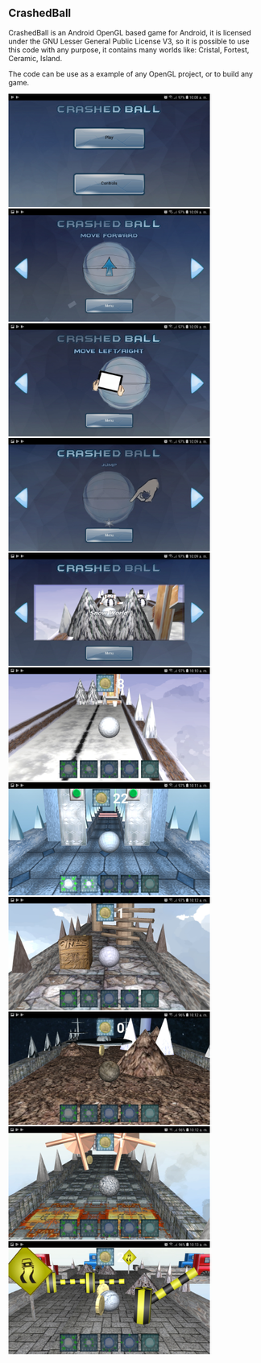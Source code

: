 ## CrashedBall

CrashedBall is an Android OpenGL based game for Android,
it is licensed under the GNU Lesser General Public License V3,
so it is possible to use this code with any purpose, it contains
many worlds like: Cristal, Fortest, Ceramic, Island.

The code can be use as a example of any OpenGL project, or to build any game.

<img src="https://github.com/LMachinery/CrashedBall/blob/master/Screenshot_20190116-100857_CrashedBall.jpg" width="400" height="225">     <img src="https://github.com/LMachinery/CrashedBall/blob/master/Screenshot_20190116-100900_CrashedBall.jpg" width="400" height="225">
<img src="https://github.com/LMachinery/CrashedBall/blob/master/Screenshot_20190116-100904_CrashedBall.jpg" width="400" height="225">
<img src="https://github.com/LMachinery/CrashedBall/blob/master/Screenshot_20190116-100909_CrashedBall.jpg" width="400" height="225">
<img src="https://github.com/LMachinery/CrashedBall/blob/master/Screenshot_20190116-100917_CrashedBall.jpg" width="400" height="225">
<img src="https://github.com/LMachinery/CrashedBall/blob/master/Screenshot_20190116-101002_CrashedBall.jpg" width="400" height="225">
<img src="https://github.com/LMachinery/CrashedBall/blob/master/Screenshot_20190116-101157_CrashedBall.jpg" width="400" height="225">
<img src="https://github.com/LMachinery/CrashedBall/blob/master/Screenshot_20190116-101211_CrashedBall.jpg" width="400" height="225">
<img src="https://github.com/LMachinery/CrashedBall/blob/master/Screenshot_20190116-101231_CrashedBall.jpg" width="400" height="225">
<img src="https://github.com/LMachinery/CrashedBall/blob/master/Screenshot_20190116-101259_CrashedBall.jpg" width="400" height="225">
<img src="https://github.com/LMachinery/CrashedBall/blob/master/Screenshot_20190116-101326_CrashedBall.jpg" width="400" height="225">
